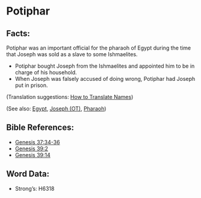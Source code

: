 # Potiphar

## Facts:

Potiphar was an important official for the pharaoh of Egypt during the time that Joseph was sold as a slave to some Ishmaelites.

* Potiphar bought Joseph from the Ishmaelites and appointed him to be in charge of his household.
* When Joseph was falsely accused of doing wrong, Potiphar had Joseph put in prison.

(Translation suggestions: [How to Translate Names](../../translate/translate-names))

(See also: [Egypt](../names/egypt.md), [Joseph (OT)](../names/josephot.md), [Pharaoh](../names/pharaoh.md))

## Bible References:

* [Genesis 37:34-36](rc://en/tn/help/gen/37/34)
* [Genesis 39:2](rc://en/tn/help/gen/39/02)
* [Genesis 39:14](rc://en/tn/help/gen/39/14)

## Word Data:

* Strong’s: H6318
